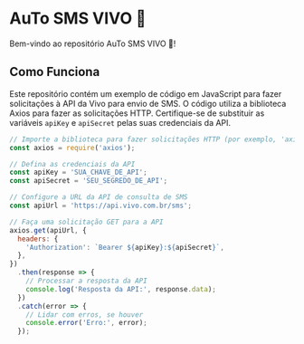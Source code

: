 # AuTo SMS VIVO 💚

Bem-vindo ao repositório AuTo SMS VIVO 💚!

## Como Funciona

Este repositório contém um exemplo de código em JavaScript para fazer solicitações à API da Vivo para envio de SMS. O código utiliza a biblioteca Axios para fazer as solicitações HTTP. Certifique-se de substituir as variáveis `apiKey` e `apiSecret` pelas suas credenciais da API.

```javascript
// Importe a biblioteca para fazer solicitações HTTP (por exemplo, 'axios')
const axios = require('axios');

// Defina as credenciais da API
const apiKey = 'SUA_CHAVE_DE_API';
const apiSecret = 'SEU_SEGREDO_DE_API';

// Configure a URL da API de consulta de SMS
const apiUrl = 'https://api.vivo.com.br/sms';

// Faça uma solicitação GET para a API
axios.get(apiUrl, {
  headers: {
    'Authorization': `Bearer ${apiKey}:${apiSecret}`,
  },
})
  .then(response => {
    // Processar a resposta da API
    console.log('Resposta da API:', response.data);
  })
  .catch(error => {
    // Lidar com erros, se houver
    console.error('Erro:', error);
  });
